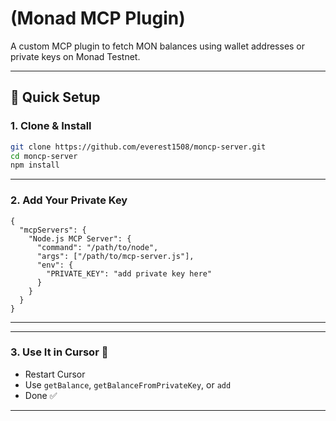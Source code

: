 # (Monad MCP Plugin)

A custom MCP plugin to fetch MON balances using wallet addresses or private keys on Monad Testnet.

---

## 🚀 Quick Setup

### 1. Clone & Install

```bash
git clone https://github.com/everest1508/moncp-server.git
cd moncp-server
npm install
```

---

### 2. Add Your Private Key


```env
{
  "mcpServers": {
    "Node.js MCP Server": {
      "command": "/path/to/node",
      "args": ["/path/to/mcp-server.js"],
      "env": {
        "PRIVATE_KEY": "add private key here"
      }
    }
  }
}

```

---

---

### 3. Use It in Cursor 🧩

- Restart Cursor
- Use `getBalance`, `getBalanceFromPrivateKey`, or `add`
- Done ✅

---
